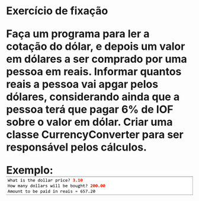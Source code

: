 <h1>Exercício de fixação

Faça um programa para ler a cotação do dólar, e depois um valor em dólares a ser comprado por uma pessoa em reais. Informar quantos reais a pessoa vai apgar pelos dólares, considerando ainda que a pessoa terá que pagar 6% de IOF sobre o valor em dólar. Criar uma classe CurrencyConverter para ser responsável pelos cálculos.

**Exemplo:
![1688817422076](image/exercicio4/1688817422076.png)**
